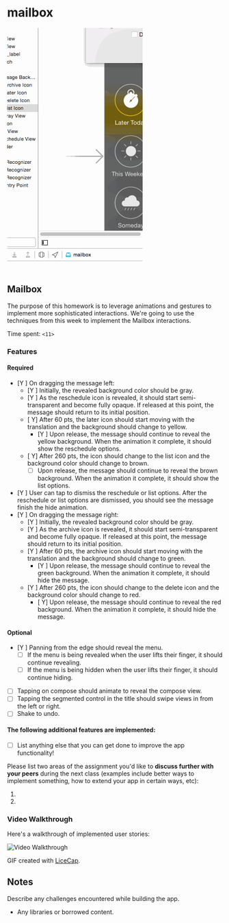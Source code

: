 # mailbox

![tumblr gif](mailbox.gif)

## Mailbox

The purpose of this homework is to leverage animations and gestures to implement more sophisticated interactions. We're going to use the techniques from this week to implement the Mailbox interactions.

Time spent: `<11>`

### Features

#### Required

- [Y ] On dragging the message left:
  - [Y ] Initially, the revealed background color should be gray.
  - [Y ] As the reschedule icon is revealed, it should start semi-transparent and become fully opaque. If released at this point, the message should return to its initial position.
  - [ Y] After 60 pts, the later icon should start moving with the translation and the background should change to yellow.
    - [Y ] Upon release, the message should continue to reveal the yellow background. When the animation it complete, it should show the reschedule options.
  - [ Y] After 260 pts, the icon should change to the list icon and the background color should change to brown.
    - [ ] Upon release, the message should continue to reveal the brown background. When the animation it complete, it should show the list options.

- [Y ] User can tap to dismiss the reschedule or list options. After the reschedule or list options are dismissed, you should see the message finish the hide animation.
- [Y ] On dragging the message right:
  - [Y ] Initially, the revealed background color should be gray.
  - [Y ] As the archive icon is revealed, it should start semi-transparent and become fully opaque. If released at this point, the message should return to its initial position.
  - [Y ] After 60 pts, the archive icon should start moving with the translation and the background should change to green.
    - [Y ] Upon release, the message should continue to reveal the green background. When the animation it complete, it should hide the message.
  - [Y ] After 260 pts, the icon should change to the delete icon and the background color should change to red.
    - [ Y] Upon release, the message should continue to reveal the red background. When the animation it complete, it should hide the message.


#### Optional

- [Y ] Panning from the edge should reveal the menu.
  - [ ] If the menu is being revealed when the user lifts their finger, it should continue revealing.
  - [ ] If the menu is being hidden when the user lifts their finger, it should continue hiding.
- [ ] Tapping on compose should animate to reveal the compose view.
- [ ] Tapping the segmented control in the title should swipe views in from the left or right.
- [ ] Shake to undo.

#### The following **additional** features are implemented:

- [ ] List anything else that you can get done to improve the app functionality!

Please list two areas of the assignment you'd like to **discuss further with your peers** during the next class (examples include better ways to implement something, how to extend your app in certain ways, etc):

1. 
2. 

### Video Walkthrough 

Here's a walkthrough of implemented user stories:

<img src='http://i.imgur.com/link/to/your/gif/file.gif' title='Video Walkthrough' width='' alt='Video Walkthrough' />

GIF created with [LiceCap](http://www.cockos.com/licecap/).

## Notes

Describe any challenges encountered while building the app.

* Any libraries or borrowed content.
